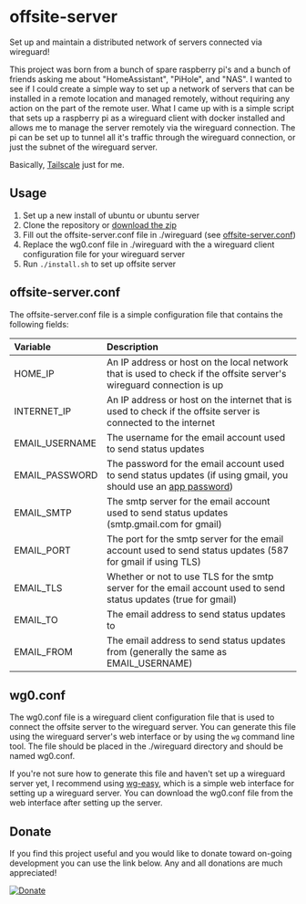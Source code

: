 # offsite-server

Set up and maintain a distributed network of servers connected via wireguard!

This project was born from a bunch of spare raspberry pi's and a bunch of friends asking me about "HomeAssistant", "PiHole", and "NAS". I wanted to see if I could create a simple way to set up a network of servers that can be installed in a remote location and managed remotely, without requiring any action on the part of the remote user. What I came up with is a simple script that sets up a raspberry pi as a wireguard client with docker installed and allows me to manage the server remotely via the wireguard connection. The pi can be set up to tunnel all it's traffic through the wireguard connection, or just the subnet of the wireguard server.

Basically, [Tailscale](https://tailscale.com/) just for me.

## Usage

1. Set up a new install of ubuntu or ubuntu server
2. Clone the repository or [download the zip](https://github.com/michaelphagen/offsite-server/archive/refs/heads/main.zip)
3. Fill out the offsite-server.conf file in ./wireguard (see [offsite-server.conf](#offsite-server.conf))
4. Replace the wg0.conf file in ./wireguard with the a wireguard client configuration file for your wireguard server
5. Run `./install.sh` to set up offsite server


## offsite-server.conf

The offsite-server.conf file is a simple configuration file that contains the following fields:

| Variable | Description |
| :-- | :-- |
| HOME_IP | An IP address or host on the local network that is used to check if the offsite server's wireguard connection is up |
| INTERNET_IP | An IP address or host on the internet that is used to check if the offsite server is connected to the internet |
| EMAIL_USERNAME | The username for the email account used to send status updates |
| EMAIL_PASSWORD | The password for the email account used to send status updates (if using gmail, you should use an [app password](https://support.google.com/accounts/answer/185833?hl=en)) |
| EMAIL_SMTP | The smtp server for the email account used to send status updates (smtp.gmail.com for gmail) |
| EMAIL_PORT | The port for the smtp server for the email account used to send status updates (587 for gmail if using TLS) |
| EMAIL_TLS | Whether or not to use TLS for the smtp server for the email account used to send status updates (true for gmail) |
| EMAIL_TO | The email address to send status updates to |
| EMAIL_FROM | The email address to send status updates from (generally the same as EMAIL_USERNAME) |

## wg0.conf

The wg0.conf file is a wireguard client configuration file that is used to connect the offsite server to the wireguard server. You can generate this file using the wireguard server's web interface or by using the `wg` command line tool. The file should be placed in the ./wireguard directory and should be named wg0.conf. 

If you're not sure how to generate this file and haven't set up a wireguard server yet, I recommend using [wg-easy](https://github.com/wg-easy/wg-easy), which is a simple web interface for setting up a wireguard server. You can download the wg0.conf file from the web interface after setting up the server.

## Donate

If you find this project useful and you would like to donate toward on-going development you can use the link below. Any and all donations are much appreciated!

[![Donate](https://img.shields.io/badge/Donate-PayPal-green.svg)](https://paypal.me/michaelphagen)
